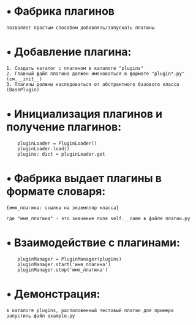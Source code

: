 # • Фабрика плагинов
```
позволяет простым способом добавлять/запускать плагины
```

# • Добавление плагина:
```
1. Создать каталог с плагином в каталоге "plugins"
2. Главный файл плагина должен именоваться в формате "plugin*.py" (см.__init__)
3. Плагины должны наследоваться от абстрактного базового класса (BasePlugin)
```

# • Инициализация плагинов и получение плагинов:
```
    pluginLoader = PluginLoader()
    pluginLoader.load()
    plugins: dict = pluginLoader.get
```

# • Фабрика выдает плагины в формате словаря:
```
{имя_плагина: ссылка на экземпляр класса}

где "имя_плагина" - это значение поля self.__name в файле плагин.py
```

# • Взаимодействие с плагинами:
```
    pluginManager = PluginManager(plugins)
    pluginManager.start('имя_плагина')
    pluginManager.stop('имя_плагина')
```

# • Демонстрация:
```
в каталоге plugins, расположенный тестовый плагин для примера
запустить файл example.py
```